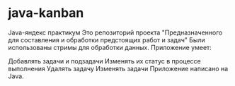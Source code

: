 # java-kanban
Java-яндекс практикум
Это репозиторий проекта "Предназначенного для составления и обработки предстоящих работ и задач"
Были использованы стримы для обработки данных.
Приложение умеет:

Добавлять задачи и подзадачи
Изменять их статус в процессе выполнения
Удалять задачу
Изменять задачи
Приложение написано на Java. 
